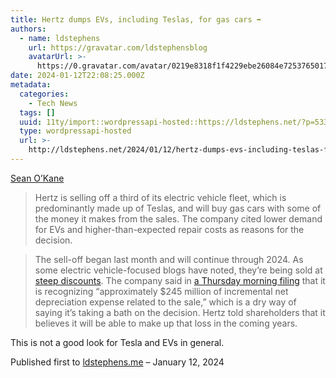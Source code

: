 ```yaml
---
title: Hertz dumps EVs, including Teslas, for gas cars ➡️
authors:
  - name: ldstephens
    url: https://gravatar.com/ldstephensblog
    avatarUrl: >-
      https://0.gravatar.com/avatar/0219e8318f1f4229ebe26084e7253765017f43ca0c631be37dc6d0b8ad6e40a4?s=96&d=identicon&r=G
date: 2024-01-12T22:08:25.000Z
metadata:
  categories:
    - Tech News
  tags: []
  uuid: 11ty/import::wordpressapi-hosted::https://ldstephens.net/?p=5335
  type: wordpressapi-hosted
  url: >-
    http://ldstephens.net/2024/01/12/hertz-dumps-evs-including-teslas-for-gas-cars/
---
```

[Sean O’Kane](https://techcrunch.com/2024/01/11/hertz-sell-evs-tesla-fleet-gm-polestar-gas/?guccounter=1)

> Hertz is selling off a third of its electric vehicle fleet, which is predominantly made up of Teslas, and will buy gas cars with some of the money it makes from the sales. The company cited lower demand for EVs and higher-than-expected repair costs as reasons for the decision.

> The sell-off began last month and will continue through 2024. As some electric vehicle-focused blogs have noted, they’re being sold at [steep discounts](https://electrek.co/2024/01/10/tesla-model-3-hertz-cheap-used-rental/). The company said in [a Thursday morning filing](https://www.sec.gov/Archives/edgar/data/47129/000165785324000010/htz-20240111.htm) that it is recognizing “approximately $245 million of incremental net depreciation expense related to the sale,” which is a dry way of saying it’s taking a bath on the decision. Hertz told shareholders that it believes it will be able to make up that loss in the coming years.

This is not a good look for Tesla and EVs in general.

Published first to [ldstephens.me](https://ldstephens.me/hertz-dumps-evs-including-teslas-for-gas-cars) – January 12, 2024